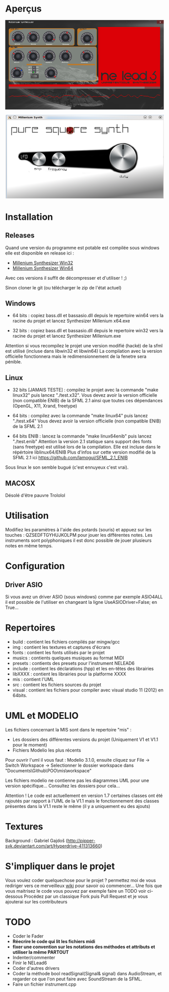 Aperçus
=======

![](https://github.com/lamogui/Millenium-Synthesizer/raw/master/mis/img/NouvelleInterface.png "NELead6 (inspiré du nord lead 3")

![](https://github.com/lamogui/Millenium-Synthesizer/raw/master/mis/img/capture%20puresquare.png "Pure Square Synth")




Installation
============

Releases
-------
Quand une version du programme est potable est compilée sous windows elle est disponible
en release ici :
 - [Millenium Synthesizer Win32](http://bdene666.site90.net/PRO_RELEASES/MiLLENiUM_SYNTH_WIN32.zip)
 - [Millenium Synthesizer Win64](http://bdene666.site90.net/PRO_RELEASES/MiLLENiUM_SYNTH_WIN64.zip)
 
 
Avec ces versions il suffit de décompresser et d'utiliser ! ;)


 
Sinon cloner le git (ou télécharger le zip de l'état actuel)

Windows
-------
 - 64 bits : copiez bass.dll et bassasio.dll depuis le repertoire win64 vers 
   la racine du projet et lancez Synthesizer Millenium x64.exe
    
 - 32 bits : copiez bass.dll et bassasio.dll depuis le repertoire win32 vers 
   la racine du projet et lancez Synthesizer Millenium.exe
   
Attention si vous recompilez le projet une version modifié (hacké) de la sfml est utilisé 
(incluse dans libwin32 et libwin64) La compilation avec la version officielle fonctionnera
mais le redimensionnement de la fenetre sera pénible.
   
Linux
-----

 - 32 bits [JAMAIS TESTE]  : compilez le projet avec la commande "make linux32" 
   puis lancez "./test.x32". Vous devez avoir la version officielle (non compatible ENIB)
   de la SFML 2.1 ainsi que toutes ces dépendances (OpenGL, X11, Xrand, freetype)
 
 - 64 bits : compilez avec la commande "make linux64" puis lancez "./test.x64" 
   Vous devez avoir la version officielle (non compatible ENIB) de la SFML 2.1 
   
 - 64 bits ENIB : lancez la commande "make linux64enib" puis lancez "./test.enib"
   Attention la version 2.1 statique sans support des fonts (sans freetype) est utilisé 
   lors de la compilation. Elle est incluse dans le répértoire liblinux64/ENIB 
   Plus d'infos sur cette version modifié de la SFML 2.1 ici https://github.com/lamogui/SFML_2.1_ENIB
   
Sous linux le son semble bugué (c'est ennuyeux c'est vrai).
 
MACOSX
------

 Désolé d'être pauvre Trololol
 
Utilisation
===========

Modifiez les paramètres à l'aide des potards (souris) et appuez sur les touches : QZSEDFTGYHUJKOLPM 
pour jouer les différentes notes. Les instruments sont polyphoniques il est donc possible de jouer 
plusieurs notes en même temps.

Configuration
=============

Driver ASIO
-----------
Si vous avez un driver ASIO (sous windows) comme par exemple ASIO4ALL il est possible de l'utiliser
en changeant la ligne UseASIODriver=False; en True...


Repertoires 
===========

 - build : contient les fichiers compilés par mingw/gcc
 - img : contient les textures et captures d'écrans
 - fonts : contient les fonts utilisés par le projet
 - musics : contients quelques musiques au format MIDI 
 - presets : contients des presets pour l'instrument NELEAD6
 - include : contient les déclarations (hpp) et les en-têtes des librairies
 - libXXXX : contient les librairies pour la platforme XXXX
 - mis : contient l'UML
 - src : contient les fichiers sources du projet
 - visual : contient les fichiers pour compiler avec visual studio 11 (2012) en 64bits.
 
 

UML et MODELIO
==============
Les fichiers concernant la MIS sont dans le repertoire "mis" :
 - Les dossiers des différentes versions du projet (Uniquement V1 et V1.1 pour le moment)
 - Fichiers Modelio les plus récents

Pour ouvrir l'uml il vous faut : Modelio 3.1.0, ensuite cliquez sur 
File -> Switch Workspace -> Selectionner le dossier workspace dans 
"Documents\Github\POO\mis\workspace"

Les fichiers modelio ne contienne pas les diagrammes UML pour une version spécifique... 
Consultez les dossiers pour cela...


Attention ! Le code est actuellement en version 1.7 certaines classes ont été rajoutés par 
rapport à l'UML de la V1.1 mais le fonctionnement des classes présentes dans la V1.1 reste 
le même (il y a uniquement eu des ajouts)



Textures
========

Background : Gabriel Gajdoš (http://pipper-svk.deviantart.com/art/Hyperdrive-411313660)


S'impliquer dans le projet
==========================

Vous voulez coder quelquechose pour le projet ? permettez moi de vous rediriger vers 
ce merveilleux [wiki](https://github.com/lamogui/Millenium-Synthesizer/wiki) pour savoir où commencer... Une fois que vous maitrisez le code 
vous pouvez par exemple faire un TODO voir ci-dessous
Procédez par un classique Fork puis Pull Request et je vous ajouterai sur les contributeurs



TODO
====

 - Coder le Fader
 - **Réecrire le code qui lit les fichiers midi**
 - **fixer une convention sur les notations des méthodes et attributs et utiliser la même PARTOUT**
 - Indenter/commenter 
 - Finir le NELead6 
 - Coder d'autres drivers
 - Coder la méthode bool readSignal(Signal& signal) dans AudioStream, et regarder ce que l'on peut faire avec SoundStream de la SFML.
 - Faire un fichier instrument.cpp
